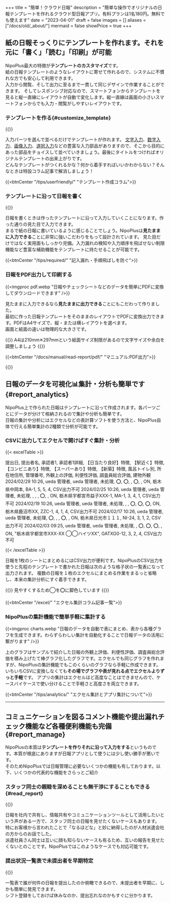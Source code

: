 +++
title = "簡単！クラウド日報"
description = "簡単な操作でオリジナルの日報テンプレートを作れるクラウド型日報アプリ。有料プランは1名180円。無料でも使えます"
date = "2023-04-01"
draft = false
images = []
aliases = ["/docs/old/_about/"]
mermaid = false
showPrice = true
+++

## 紙の日報そっくりにテンプレートを作れます。それを元に「書く」「読む」「印刷」が可能

NipoPlus最大の特徴が**テンプレートのカスタマイズ**です。  
紙の日報テンプレートのようなレイアウトに寄せて作れるので、システムに不慣れな方でも安心して利用できます。  
入力から閲覧、そして出力に至るまで一貫して同じデザインで作業することができます。
そしてレスポンシブ対応なので、スマートフォンからテンプレートを見ると縦一直線にレイアウトが自動で変化します。縦一直線は画面の小さいスマートフォンからでも入力・閲覧がしやすいレイアウトです。  


### テンプレートを作る{#customize_template}

{{<icatch filename="make-template" msg="入力フォームを並べて テンプレートを作る" title="レポートのテンプレートを作成" fontsize="30px" alice="pc">}}

入力パーツを選んで並べるだけでテンプレートが作れます。
[文字入力](/docs/manual/initial-setting/template/text/)、[数字入力](/docs/manual/initial-setting/template/math/)、[画像入力](/docs/manual/initial-setting/template/picture/)、[選択入力](/docs/manual/initial-setting/template/select/)などの豊富な入力部品がありますので、そこから目的にあった部品をチョイスして並べていきましょう。最後にタイトルをつければオリジナルテンプレートの出来上がりです。  
どんなテンプレートがつくれるかな？何から着手すればいいかわからない？そんなときは特設コラム記事で解消しましょう！

{{<btnCenter "/tips/userfriendly/" "テンプレート作成コラム">}}


### テンプレートに沿って日報を書く


{{<icatch filename="write-report" msg="テンプレートに沿って 日報を書きます" title="テンプレートに沿って日報を書き上げる" fontsize="30px" alice="ok">}}

日報を書くときは作ったテンプレートに沿って入力していくことになります。作った通りの見た目で入力できます。  
まるで紙の日報に書いているように感じることでしょう。NipoPlusは**見たままに入力できる**ことに非常に強いこだわりをもって設計されています。
見た目だけではなく実用面もしっかり完備。入力漏れの検知や入力順序を飛ばせない制限機能など豊富な補助機能をテンプレートに持たせることが可能です。

{{<btnCenter "/tips/required/" "記入漏れ・手順飛ばしを防ぐ">}}

### 日報をPDF出力して印刷する

{{<imgproc pdf.webp "日報やチェックシートなどのデータを簡単にPDFに変換してダウンロードできます" />}}

見たままに入力できるなら**見たままに出力できる**ことにもこだわって作りました。  
最初に作った日報テンプレートをそのままのレイアウトでPDFに変換出力できます。PDFはA4サイズで、縦・または横レイアウトを選べます。  
画面と紙面の違いは物理的な大きさです。


{{<alice pos="right" icon="ok">}}
A4は210mm✕297mmという紙面サイズ制限があるので文字サイズや余白を調整しましょう
{{</alice>}}

{{<btnCenter "/docs/manual/read-report/pdf/" "マニュアル:PDF出力">}}



{{<nextArrow>}}


## 日報のデータを可視化📊集計・分析も簡単です{#report_analytics}

NipoPlus上で作られた日報はテンプレートに沿って作成されます。各パーツごとにデータが分けて格納されるので集計や分析も簡単です。  
日報の集計や分析にはエクセルなどの表計算ソフトを使う方法と、NipoPlus自体で行える簡単集計の2種類で分析が可能です。


### CSVに出力してエクセルで開けばすぐ集計・分析


{{< excelTable >}}

提出日, 提出者名, 承認者1, 承認者1詳細, 【日当たり良好】特徴, 【駅近く】特徴, 【コンビニあり】特徴, 【スーパーあり】特徴, 【新築】特徴, 風呂トイレ別, 所在地住所, 管理番号, 外観上の評価, 利便性評価, 調査員総合評価, 建物外観
2024/02/29 10:26, ueda 管理者, ueda 管理者, 未処理, ⭕, ⭕, , ⭕, , ON, 栃木県中岡本, BA-1, 5, 5, 4, CSV出力不可
2024/02/25 10:26, ueda 管理者, ueda 管理者, 未処理,  ,  ,  , ⭕,  , ON, 栃木県宇都宮市益子XXX-1, MA-1, 3, 4, 1, CSV出力不可
2024/02/19 10:26, ueda 管理者, ueda 管理者, 未処理,  ,  , ⭕, ⭕, ⭕, ON, 栃木県鹿沼市XX, ZZC-1, 4, 1, 4, CSV出力不可
2024/02/17 10:26, ueda 管理者, ueda 管理者, 未処理, ⭕,  ,  , ⭕,  , ON, 栃木県日光市１１１, NI-24, 3, 1, 2, CSV出力不可
2024/02/03 09:25, ueda 管理者, ueda 管理者, 未処理,  , ⭕, ⭕, ⭕,  , ON, "栃木県宇都宮市XXX-XX ◯◯ハイツXX", GATXG0-12, 3, 2, 4, CSV出力不可

{{< /excelTable >}}


日報を1枚のシートにまとめるにはCSV出力が便利です。NipoPlusのCSV出力を使うと先程のテンプレートで書かれた日報は次のような格子状の一覧表になって出力されます。
複数の日報を１枚のエクセルにまとめる作業をまるっと省略し、本来の集計分析にすぐ着手できます。  


{{<alice pos="right" icon="pc">}}
見やすくするため◯を⭕に脚色しています
{{</alice>}}


{{<btnCenter "/excel/" "エクセル集計コラム記事一覧">}}




### NipoPlusの集計機能で簡単手軽に集計する

{{<imgproc charts.webp "日報のデータを自動で表にまとめ、表から各種グラフを生成できます。わらずらわしい集計を自動化することで日報データの活用に繋がります" />}}

上のグラフはサンプルで紹介した日報の外観上評価、利便性評価、調査員総合評価を積み上げたて棒グラフ化したグラフです。エクセルでも同じグラフを作れますが、NipoPlusの集計機能でもこのくらいのグラフなら手軽に作成できます。  
いちいちCSVに変換しなくても**その場でグラフや表が見れる点でエクセルよりずっと手軽**です。
アプリの集計はエクセルほど高度なことはできませんので、ケースバイケースで使い分けることで手軽さと高度さを両立できます。

{{<btnCenter "/tips/analytics/" "エクセル集計とアプリ集計について">}}









---

## コミュニケーションを図るコメント機能や提出漏れチェック機能など各種便利機能も完備{#report_manage}


NipoPlusの本質は**テンプレートを作りそれに沿って入力をする**というものです。本質が根底にありますが日報アプリとして使うには少し使い勝手が悪いです。  
そのためNipoPlusでは日報管理に必要ないくつかの機能も有しております。以下、いくつかの代表的な機能をさらっとご紹介


### スタッフ同士の親睦を深めることも無干渉にすることもできる{#read_report}

{{<icatch filename="read-report" msg="提出された日報を読む 承認やコメントも" title="提出された日報を読む 承認やコメントも" fontsize="30px" alice="ok">}}

日報を社内で共有し、情報共有やコミュニケーションツールとして活用したいという声がある一方で、スタッフ同士の日報を見せたくないケースもあります。  
特にお客様から言われたことで「なるほどな」と妙に納得したのが人材派遣会社の方からのお話でした。   
派遣社員さん同士は互いに顔も知らないケースも有るため、互いの報告を見せたくないとのことです。NipoPlusではこのようなケースでも対応可能です。

### 提出状況一覧表で未提出者を早期特定

{{<icatch filename="report-list" msg="提出状況を見れば 提出漏れも一目瞭然" title="提出状況を一覧で確認可能。欠勤か提出漏れかを判別するにはシフトを登録することで解決できます。" fontsize="30px" alice="here">}}

一覧表で誰が何件の日報を提出したのか俯瞰できるので、未提出者を早期に、しかも簡単に発見できます。  
シフト登録をしておけば休みなのか、提出忘れなのかもすぐに分かります。


